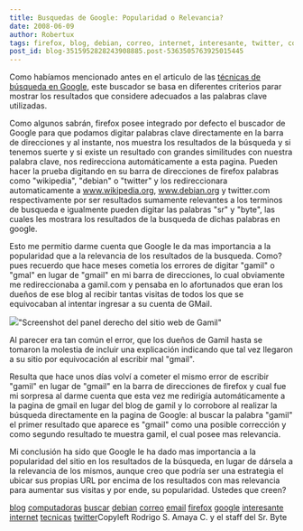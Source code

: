 ```yaml
---
title: Busquedas de Google: Popularidad o Relevancia?
date: 2008-06-09
author: Robertux
tags: firefox, blog, debian, correo, internet, interesante, twitter, computadoras, buscar, email, tecnicas, google
post_id: blog-3515952828243908885.post-5363505763925015445
---
```


Como habíamos mencionado antes en el articulo de las [técnicas de búsqueda en Google](http://srbyte.blogspot.com/2008/02/tcnicas-de-bsqueda-en-google-parte-i.html), este buscador se basa en diferentes criterios parar mostrar
      los resultados que considere adecuados a las palabras clave utilizadas.

Como algunos sabrán, firefox posee integrado por defecto el buscador de Google para que
      podamos digitar palabras clave directamente en la barra de direcciones y al instante, nos
      muestra los resultados de la búsqueda y si tenemos suerte y si existe un resultado con grandes
      similitudes con nuestra palabra clave, nos redirecciona automáticamente a esta pagina. Pueden
      hacer la prueba digitando en su barra de direcciones de firefox palabras como "wikipedia",
      "debian" o "twitter" y los redireccionara automaticamente a www.wikipedia.org, www.debian.org
      y twitter.com respectivamente por ser resultados sumamente relevantes a los terminos de
      busqueda e igualmente pueden digitar las palabras "sr" y "byte", las cuales les mostrara los
      resultados de la busqueda de dichas palabras en google.

Esto me
      permitio darme cuenta que Google le da mas importancia a la popularidad que a la relevancia de
      los resultados de la busqueda. Como? pues recuerdo que hace meses cometia los errores de
      digitar "gamil" o "gmal" en lugar de "gmail" en mi barra de direcciones, lo cual obviamente me
      redireccionaba a gamil.com y pensaba en lo afortunados que eran los
      dueños de ese blog al recibir tantas visitas de todos los que se equivocaban al intentar
      ingresar a su cuenta de GMail.

[![](http://bp1.blogger.com/_jH77WNrMVRA/SEzh5vENhZI/AAAAAAAAA5I/1Xo5jqL4LTk/s320/ShotGamil.png)](http://bp1.blogger.com/_jH77WNrMVRA/SEzh5vENhZI/AAAAAAAAA5I/1Xo5jqL4LTk/s1600-h/ShotGamil.png)"Screenshot del panel derecho del sitio web de
      Gamil"

Al parecer era tan común el
      error, que los dueños de Gamil hasta se tomaron la molestia de incluir una explicación
      indicando que tal vez llegaron a su sitio por equivocación al escribir mal "gmail".

Resulta que hace unos días volví a cometer el mismo error de escribir "gamil"
      en lugar de "gmail" en la barra de direcciones de firefox y cual fue mi sorpresa al darme
      cuenta que esta vez me redirigía automáticamente a la pagina de gmail en lugar del blog de
      gamil y lo corrobore al realizar la búsqueda directamente en la pagina de Google: al buscar la palabra "gamil" el primer resultado que aparece es
      "gmail" como una posible corrección y como segundo resultado te muestra gamil, el cual posee
      mas relevancia.

Mi conclusión ha sido que Google le ha
      dado mas importancia a la popularidad del sitio en los resultados de la búsqueda, en lugar de
      dársela a la relevancia de los mismos, aunque creo que podría ser una estrategia el ubicar sus
      propias URL por encima de los resultados con mas relevancia para aumentar sus visitas y por
      ende, su popularidad. Ustedes que creen?

[blog](http://www.blogalaxia.com/tags/blog) [computadoras](http://www.blogalaxia.com/tags/computadoras) [buscar](http://www.blogalaxia.com/tags/buscar) [debian](http://www.blogalaxia.com/tags/debian) [correo](http://www.blogalaxia.com/tags/correo) [email](http://www.blogalaxia.com/tags/email) [firefox](http://www.blogalaxia.com/tags/firefox) [google](http://www.blogalaxia.com/tags/google) [interesante](http://www.blogalaxia.com/tags/interesante) [internet](http://www.blogalaxia.com/tags/internet) [tecnicas](http://www.blogalaxia.com/tags/tecnicas) [twitter](http://www.blogalaxia.com/tags/twitter)Copyleft Rodrigo S. Amaya C. y el staff del Sr.
      Byte
